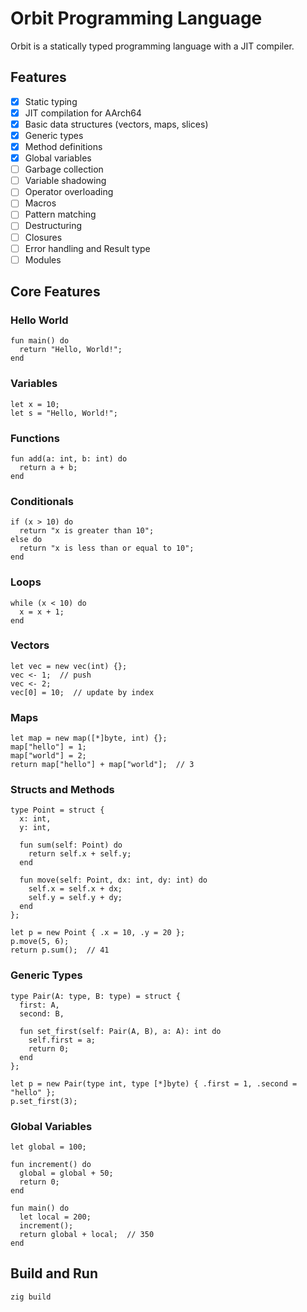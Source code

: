 # Orbit Programming Language

Orbit is a statically typed programming language with a JIT compiler.

## Features

- [x] Static typing
- [x] JIT compilation for AArch64
- [x] Basic data structures (vectors, maps, slices)
- [x] Generic types
- [x] Method definitions
- [x] Global variables
- [ ] Garbage collection
- [ ] Variable shadowing
- [ ] Operator overloading
- [ ] Macros
- [ ] Pattern matching
- [ ] Destructuring
- [ ] Closures
- [ ] Error handling and Result type
- [ ] Modules

## Core Features

### Hello World

```orbit
fun main() do
  return "Hello, World!";
end
```

### Variables

```orbit
let x = 10;
let s = "Hello, World!";
```

### Functions

```orbit
fun add(a: int, b: int) do
  return a + b;
end
```

### Conditionals

```orbit
if (x > 10) do
  return "x is greater than 10";
else do
  return "x is less than or equal to 10";
end
```

### Loops

```orbit
while (x < 10) do
  x = x + 1;
end
```

### Vectors

```orbit
let vec = new vec(int) {};
vec <- 1;  // push
vec <- 2;
vec[0] = 10;  // update by index
```

### Maps

```orbit
let map = new map([*]byte, int) {};
map["hello"] = 1;
map["world"] = 2;
return map["hello"] + map["world"];  // 3
```

### Structs and Methods

```orbit
type Point = struct {
  x: int,
  y: int,

  fun sum(self: Point) do
    return self.x + self.y;
  end

  fun move(self: Point, dx: int, dy: int) do
    self.x = self.x + dx;
    self.y = self.y + dy;
  end
};

let p = new Point { .x = 10, .y = 20 };
p.move(5, 6);
return p.sum();  // 41
```

### Generic Types

```orbit
type Pair(A: type, B: type) = struct {
  first: A,
  second: B,

  fun set_first(self: Pair(A, B), a: A): int do
    self.first = a;
    return 0;
  end
};

let p = new Pair(type int, type [*]byte) { .first = 1, .second = "hello" };
p.set_first(3);
```

### Global Variables

```orbit
let global = 100;

fun increment() do
  global = global + 50;
  return 0;
end

fun main() do
  let local = 200;
  increment();
  return global + local;  // 350
end
```

## Build and Run

```bash
zig build
```
